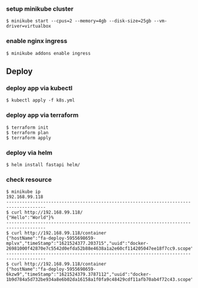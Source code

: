 ### setup minikube cluster
`$ minikube start --cpus=2 --memory=4gb --disk-size=25gb --vm-driver=virtualbox`
### enable nginx ingress
`$ minikube addons enable ingress`
## Deploy
### deploy app via kubectl
`$ kubectl apply -f k8s.yml`
### deploy app via terraform
```
$ terraform init
$ terraform plan
$ terraform apply  
```
### deploy via helm
`$ helm install fastapi helm/`
### check resource
```
$ minikube ip
192.168.99.118
-------------------------------------------------------------------------------------
$ curl http://192.168.99.118/
{"Hello":"World"}%
-------------------------------------------------------------------------------------
$ curl http://192.168.99.118/container
{"hostName":"fa-deploy-5955698659-mplvx","timeStamp":"1621524377.203715","uuid":"docker-26981000f42870e7c5542d0efda52b88e4638a1a2e60cf114205047ee18f7cc9.scope"}%
-------------------------------------------------------------------------------------
$ curl http://192.168.99.118/container
{"hostName":"fa-deploy-5955698659-6kzw9","timeStamp":"1621524379.3787112","uuid":"docker-1b9d784a5d732be934a8e6b02da16158a1f0fa9c48429cdf11afb70ab4f72c43.scope"}%
```
